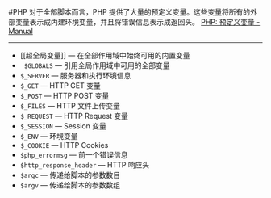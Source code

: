 #PHP 
对于全部脚本而言，PHP 提供了大量的预定义变量。这些变量将所有的外部变量表示成内建环境变量，并且将错误信息表示成返回头。
[PHP: 预定义变量 - Manual](https://www.php.net/manual/zh/reserved.variables.php)
***
- [[超全局变量]] — 在全部作用域中始终可用的内置变量
- ` $GLOBALS` — 引用全局作用域中可用的全部变量
- `$_SERVER` — 服务器和执行环境信息
- `$_GET` — HTTP GET 变量
- `$_POST` — HTTP POST 变量
- `$_FILES` — HTTP 文件上传变量
- `$_REQUEST` — HTTP Request 变量
- `$_SESSION` — Session 变量
- `$_ENV` — 环境变量
- `$_COOKIE` — HTTP Cookies
- `$php_errormsg` — 前一个错误信息
- `$http_response_header` — HTTP 响应头
- `$argc` — 传递给脚本的参数数目
- `$argv` — 传递给脚本的参数数组